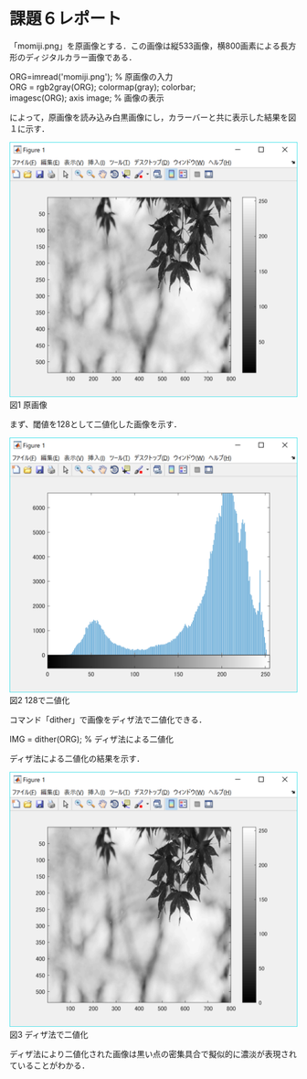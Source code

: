 ﻿# 課題６レポート

「momiji.png」を原画像とする．この画像は縦533画像，横800画素による長方形のディジタルカラー画像である．

ORG=imread('momiji.png'); % 原画像の入力  
ORG = rgb2gray(ORG); colormap(gray); colorbar;  
imagesc(ORG); axis image; % 画像の表示

によって，原画像を読み込み白黒画像にし，カラーバーと共に表示した結果を図１に示す．

![原画像](https://github.com/15ec092/lecture_image_processing/blob/master/image/org_img5.png?raw=true)  
図1 原画像

まず、閾値を128として二値化した画像を示す．

![原画像](https://github.com/15ec092/lecture_image_processing/blob/master/image/kadai7_1.png?raw=true)  
図2 128で二値化

コマンド「dither」で画像をディザ法で二値化できる．

IMG = dither(ORG); % ディザ法による二値化

ディザ法による二値化の結果を示す．

![原画像](https://github.com/15ec092/lecture_image_processing/blob/master/image/kadai7_2.png?raw=true)  
図3 ディザ法で二値化

ディザ法により二値化された画像は黒い点の密集具合で擬似的に濃淡が表現されていることがわかる．